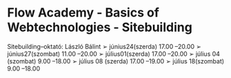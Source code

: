 # Flow Academy - Basics of Webtechnologies - Sitebuilding

Sitebuilding–oktató: 
László Bálint
➢ június24(szerda) 17.00 –20.00
➢ június27(szombat) 11.00 –20.00
➢ július01(szerda) 17.00 –20.00 
➢ július 04 (szombat) 9.00 –18.00
➢ július 08 (szerda) 17.00 –19.00
➢ július 18(szombat) 9.00 –18.00

